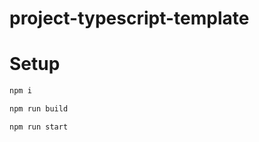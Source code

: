 # project-typescript-template

# Setup

```sh
npm i 
```

```sh
npm run build
```

```sh
npm run start
```

